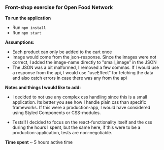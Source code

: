 ### Front-shop exercise for Open Food Network

**To run the application**
- Run `npm install`
- Run `npm start`

**Assumptions:**
 - Each product can only be added to the cart once
- Image would come from the json-response. Since the images were not correct, I added the image-name directly to "small_image" in the JSON
- The JSON was a bit malformed, I removed a few commas. If I would use a response from the api, I would use "useEffect" for fetching the data and also catch errors in case there was any from the api

**Notes and things I would like to add:**
- I decided to not use any complex css handling since this is a small application. Its better you see how I handle plain css than specific frameworks. If this were a production-app, I would have considered using Styled Components or CSS-modules.

- Tests!! I decided to focus on the react-functionality itself and the css during the hours I spent, but the same here, if this were to be a production-application, tests are non-negotiable.

**Time spent**
~ 5 hours active time